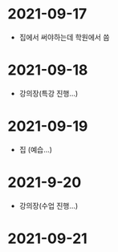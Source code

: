 # 2021-09-17

- 집에서 써야하는데 학원에서 씀

# 2021-09-18

- 강의장(특강 진행...)

# 2021-09-19

- 집 (예습...)

# 2021-9-20

- 강의장(수업 진행...)

# 2021-09-21
